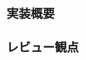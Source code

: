 <!-- 
- [ ] TODO:以下の設定をしてください
  - Reviewers
    - Webルーレットで決まったレビュワーを設定する
    - https://jp.piliapp.com/random/wheel/
      - 項目:
安部友弘(divx)
蓮沼淳史
幡江美遥
稲村純
石川渚
長元幸輝
米田愛恵
毛利togo
  - Assignees
    - 自分を設定する
  - Labels, Projects, Milestone
    - 設定不要
  - Development
    - issueを指定する
-->

# 実装概要
<!-- 実装前からissue解消するために、どこをどういじったかの概要を書く -->

# レビュー観点
<!-- 特に見てほしいポイントを書く（セルフチェック・AIチェックはしておく） -->
